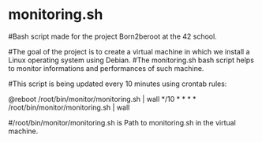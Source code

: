 # monitoring.sh


#Bash script made for the project Born2beroot at the 42 school. 



#The goal of the project is to create a virtual machine in which we install a Linux operating system using Debian. 
#The monitoring.sh bash script helps to monitor informations and performances of such machine. 

#This script is being updated every 10 minutes using crontab rules: 

@reboot /root/bin/monitor/monitoring.sh | wall
*/10 * * * * /root/bin/monitor/monitoring.sh | wall

#/root/bin/monitor/monitoring.sh is Path to monitoring.sh in the virtual machine. 

